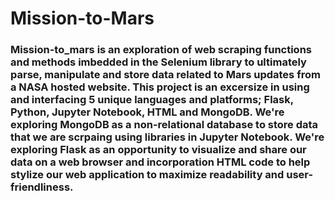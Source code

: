 # Mission-to-Mars
### Mission-to_mars is an exploration of web scraping functions and methods imbedded in the Selenium library to ultimately parse, manipulate and store data related to Mars updates from a NASA hosted website. This project is an excersize in using and interfacing 5 unique languages and platforms; Flask, Python, Jupyter Notebook, HTML and MongoDB. We're exploring MongoDB as a non-relational database to store data that we are scrpaing using libraries in Jupyter Notebook. We're exploring Flask as an opportunity to visualize and share our data on a web browser and incorporation HTML code to help stylize our web application to maximize readability and user-friendliness.
